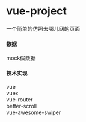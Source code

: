 # vue-project
一个简单的仿照去哪儿网的页面

#### 数据
mock假数据

#### 技术实现
vue <br/>
vuex<br/>
vue-router<br/>
better-scroll<br/>
vue-awesome-swiper
